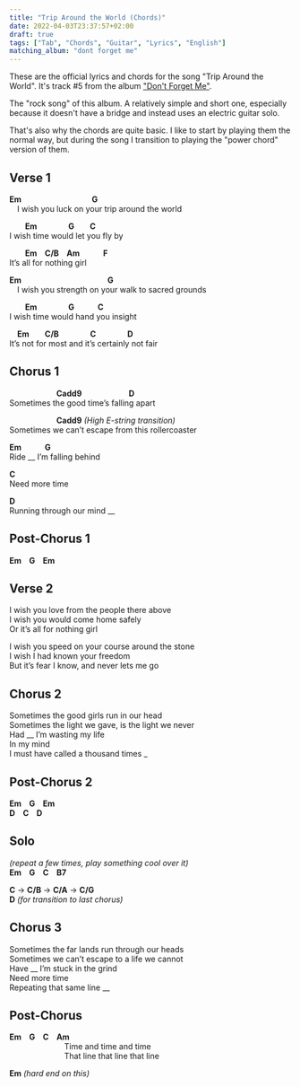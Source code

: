 ```yaml
---
title: "Trip Around the World (Chords)"
date: 2022-04-03T23:37:57+02:00
draft: true
tags: ["Tab", "Chords", "Guitar", "Lyrics", "English"]
matching_album: "dont forget me"
---
```


These are the official lyrics and chords for the song "Trip Around the World". It's track #5 from the album ["Don't Forget Me"](/albums/dont-forget-me).

The "rock song" of this album. A relatively simple and short one, especially because it doesn't have a bridge and instead uses an electric guitar solo.

That's also why the chords are quite basic. I like to start by playing them the normal way, but during the song I transition to playing the "power chord" version of them.

## Verse 1
**Em**&emsp;&emsp;&emsp;&emsp;&emsp;&emsp;&emsp;&emsp;&emsp;**G**  
&emsp;I wish you luck on your trip around the world

&emsp;&emsp;**Em**&emsp;&emsp;&emsp;&emsp;**G**&emsp;&emsp;**C**  
I wish time would let you fly by

&emsp;&emsp;**Em**&emsp;**C/B**&emsp;**Am**&emsp;&emsp;&emsp;**F**&emsp;  
It’s all for nothing girl

**Em**&emsp;&emsp;&emsp;&emsp;&emsp;&emsp;&emsp;&emsp;&emsp;&emsp;&emsp;**G**  
&emsp;I wish you strength on your walk to sacred grounds

&emsp;&emsp;**Em**&emsp;&emsp;&emsp;&emsp;**G**&emsp;&emsp;&emsp;**C**  
I wish time would hand you insight

&emsp;**Em**&emsp;&emsp;**C/B**&emsp;&emsp;&emsp;&emsp;**C**&emsp;&emsp;&emsp;&emsp;**D**  
It’s not for most and it’s certainly not fair

## Chorus 1
&emsp;&emsp;&emsp;&emsp;&emsp;&emsp;**Cadd9**&emsp;&emsp;&emsp;&emsp;&emsp;&emsp;**D**  
Sometimes the good time’s falling apart

&emsp;&emsp;&emsp;&emsp;&emsp;&emsp;**Cadd9** _(High E-string transition)_  
Sometimes we can’t escape from this rollercoaster

**Em**&emsp;&emsp;&emsp;**G**  
Ride __ I’m falling behind

**C**  
Need more time

**D**  
Running through our mind __

## Post-Chorus 1
**Em**&emsp;**G**&emsp;**Em**

## Verse 2
I wish you love from the people there above  
I wish you would come home safely  
Or it’s all for nothing girl  

I wish you speed on your course around the stone  
I wish I had known your freedom  
But it’s fear I know, and never lets me go

## Chorus 2
Sometimes the good girls run in our head  
Sometimes the light we gave, is the light we never  
Had __ 	I’m wasting my life  
In my mind  
I must have called a thousand times _  

## Post-Chorus 2
**Em**&emsp;**G**&emsp;**Em**  
**D**&emsp;**C**&emsp;**D**

## Solo 
_(repeat a few times, play something cool over it)_  
**Em**&emsp;**G**&emsp;**C**&emsp;**B7**

**C** -> **C/B** -> **C/A** -> **C/G**   
**D** _(for transition to last chorus)_

## Chorus 3
Sometimes the far lands run through our heads  
Sometimes we can’t escape to a life we cannot  
Have __ 	I’m stuck in the grind  
Need more time  
Repeating that same line __  

## Post-Chorus
**Em**&emsp;**G**&emsp;**C**&emsp;**Am**  
&emsp;&emsp;&emsp;&emsp;&emsp;&emsp;&emsp;Time and time and time  
&emsp;&emsp;&emsp;&emsp;&emsp;&emsp;&emsp;That line that line that line  

**Em** _(hard end on this)_
